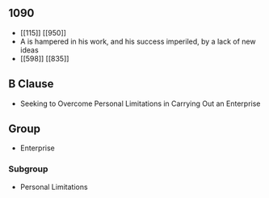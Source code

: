 ## 1090
- [[115]] [[950]] 
- A is hampered in his work, and his success imperiled, by a lack of new ideas
- [[598]] [[835]] 

## B Clause
- Seeking to Overcome Personal Limitations in Carrying Out an Enterprise

## Group
- Enterprise

### Subgroup
- Personal Limitations

